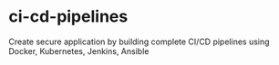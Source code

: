 # ci-cd-pipelines
Create secure application by building complete CI/CD pipelines using Docker, Kubernetes, Jenkins, Ansible

